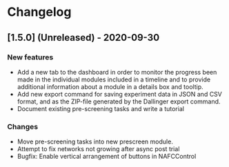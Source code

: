 # Changelog

## [1.5.0] (Unreleased) - 2020-09-30

### New features

- Add a new tab to the dashboard in order to monitor the progress been made in the individual modules included in a timeline and to provide additional information about a module in a details box and tooltip.
- Add new export command for saving experiment data in JSON and CSV format, and as the ZIP-file generated by the Dallinger export command.
- Document existing pre-screening tasks and write a tutorial

### Changes

- Move pre-screening tasks into new prescreen module.
- Attempt to fix networks not growing after async post trial
- Bugfix: Enable vertical arrangement of buttons in NAFCControl

